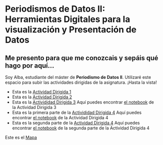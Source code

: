 # Periodismos de Datos II: Herramientas Digitales para la visualización y Presentación de Datos
## Me presento para que me conozcais y sepáis qué hago por aquí...

Soy Alba, estudiante del máster de **Periodismo de Datos II**. Utilizaré este espacio para subir las actividades dirigidas de la asignatura. ¡Hasta la vista!


- Esta es la [Actividad Dirigida 1](ad1.md)
- Esta es la [Actividad Dirigida 2](actividad-dirigida-2.md)
- Esta es la [Activididad Dirigida 3](AD3/AD3-api-covid-19-pandas.md) Aquí puedes encontrar [el notebook](ad3.ipynb) de la Actividad Dirigida 3 
- Esta es la primera parte de la [Activididad Dirigida 4](AD4-api-pandas.md) Aquí puedes encontrar [el notebook](AD4-api-pandas-folium.ipynb) de la Actividad Dirigida 4 
- Esta es la segunda parte de la [Actividad Dirigida 4](ad4.2.md) Aquí puedes encontrar [el notebook](AD4-2.ipynb) de la segunda parte de la Actividad Dirigida 4

Este es el [Mapa](tipo.html)
